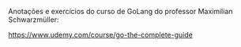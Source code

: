 Anotações e exercícios do curso de GoLang do professor Maximilian Schwarzmüller: 

https://www.udemy.com/course/go-the-complete-guide
